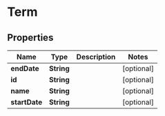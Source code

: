 
# Term

## Properties
Name | Type | Description | Notes
------------ | ------------- | ------------- | -------------
**endDate** | **String** |  |  [optional]
**id** | **String** |  |  [optional]
**name** | **String** |  |  [optional]
**startDate** | **String** |  |  [optional]



